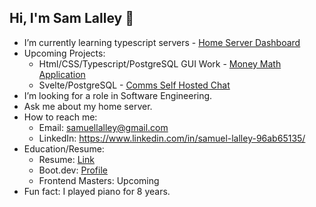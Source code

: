 ## Hi, I'm Sam Lalley 👋

- I’m currently learning typescript servers - [Home Server Dashboard](https://github.com/LalleyDev/Dashboard)
- Upcoming Projects:
  - Html/CSS/Typescript/PostgreSQL GUI Work - [Money Math Application](https://github.com/LalleyDev/moneyMath)
  - Svelte/PostgreSQL - [Comms Self Hosted Chat](https://github.com/LalleyDev/Comms)
- I’m looking for a role in Software Engineering.
- Ask me about my home server.
- How to reach me:
  - Email: samuellalley@gmail.com
  - LinkedIn: https://www.linkedin.com/in/samuel-lalley-96ab65135/
- Education/Resume:
  - Resume: [Link](https://github.com/LalleyDev/LalleyDev/blob/main/Resume.pdf)
  - Boot.dev: [Profile](https://www.boot.dev/u/lalleys)
  - Frontend Masters: Upcoming
- Fun fact: I played piano for 8 years.
